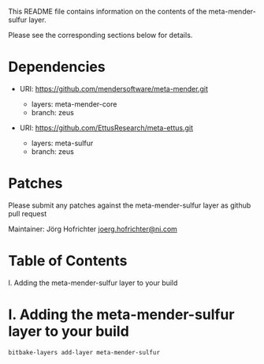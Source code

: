 This README file contains information on the contents of the meta-mender-sulfur layer.

Please see the corresponding sections below for details.

Dependencies
============

- URI: https://github.com/mendersoftware/meta-mender.git
  - layers: meta-mender-core
  - branch: zeus

- URI: https://github.com/EttusResearch/meta-ettus.git
  - layers: meta-sulfur
  - branch: zeus

Patches
=======

Please submit any patches against the meta-mender-sulfur layer as github pull request

Maintainer: Jörg Hofrichter <joerg.hofrichter@ni.com>

Table of Contents
=================

  I. Adding the meta-mender-sulfur layer to your build


I. Adding the meta-mender-sulfur layer to your build
=================================================

    bitbake-layers add-layer meta-mender-sulfur
